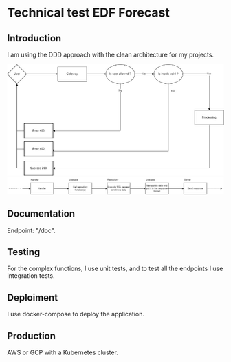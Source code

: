# Technical test EDF Forecast

## Introduction

I am using the DDD approach with the clean architecture for my projects.

![API](api.jpg)
![Proccess](processing.jpg)

## Documentation

Endpoint: "/doc".

## Testing

For the complex functions, I use unit tests, and to test all the endpoints I use integration tests.

## Deploiment

I use docker-compose to deploy the application.

## Production 

AWS or GCP with a Kubernetes cluster.